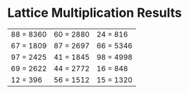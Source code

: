 # Lattice Multiplication Results

|   |   |   |
|---|---|---|
| 88 = 8360 | 60 = 2880 | 24 = 816 |
| 67 = 1809 | 87 = 2697 | 66 = 5346 |
| 97 = 2425 | 41 = 1845 | 98 = 4998 |
| 69 = 2622 | 44 = 2772 | 16 = 848 |
| 12 = 396 | 56 = 1512 | 15 = 1320 |
